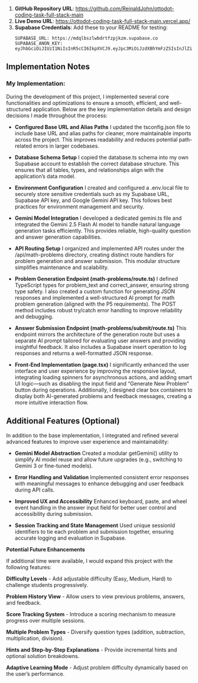 1. **GitHub Repository URL**: https://github.com/ReinaldJohn/ottodot-coding-task-full-stack-main
2. **Live Demo URL**: https://ottodot-coding-task-full-stack-main.vercel.app/
3. **Supabase Credentials**: Add these to your README for testing:
   ```
   SUPABASE_URL: https://mdqlbszlwbdrtfzpjkzm.supabase.co
   SUPABASE_ANON_KEY: eyJhbGciOiJIUzI1NiIsInR5cCI6IkpXVCJ9.eyJpc3MiOiJzdXBhYmFzZSIsInJlZiI6Im1kcWxic3psd2JkcnRmenBqa3ptIiwicm9sZSI6ImFub24iLCJpYXQiOjE3NTk2MjUxODQsImV4cCI6MjA3NTIwMTE4NH0.pnzqNSPNUc1PrGkPwxnhPveRe4WG60vo5Vq4NN2Hq4U
   ```

## Implementation Notes
### My Implementation:
During the development of this project, I implemented several core functionalities and optimizations to ensure a smooth, efficient, and well-structured application. Below are the key implementation details and design decisions I made throughout the process:

- **Configured Base URL and Alias Paths**
I updated the tsconfig.json file to include base URL and alias paths for cleaner, more maintainable imports across the project. This improves readability and reduces potential path-related errors in larger codebases.

- **Database Schema Setup**
I copied the database.ts schema into my own Supabase account to establish the correct database structure. This ensures that all tables, types, and relationships align with the application’s data model.

- **Environment Configuration**
I created and configured a .env.local file to securely store sensitive credentials such as my Supabase URL, Supabase API key, and Google Gemini API key. This follows best practices for environment management and security.

- **Gemini Model Integration**
I developed a dedicated gemini.ts file and integrated the Gemini 2.5 Flash AI model to handle natural language generation tasks efficiently. This provides reliable, high-quality question and answer generation capabilities.

- **API Routing Setup**
I organized and implemented API routes under the /api/math-problems directory, creating distinct route handlers for problem generation and answer submission. This modular structure simplifies maintenance and scalability.

- **Problem Generation Endpoint (math-problems/route.ts)**
I defined TypeScript types for problem_text and correct_answer, ensuring strong type safety. I also created a custom function for generating JSON responses and implemented a well-structured AI prompt for math problem generation (aligned with the P5 requirements). The POST method includes robust try/catch error handling to improve reliability and debugging.

- **Answer Submission Endpoint (math-problems/submit/route.ts)**
This endpoint mirrors the architecture of the generation route but uses a separate AI prompt tailored for evaluating user answers and providing insightful feedback. It also includes a Supabase insert operation to log responses and returns a well-formatted JSON response.

- **Front-End Implementation (page.tsx)**
I significantly enhanced the user interface and user experience by improving the responsive layout, integrating loading spinners for asynchronous actions, and adding smart UI logic—such as disabling the input field and “Generate New Problem” button during operations. Additionally, I designed clear box containers to display both AI-generated problems and feedback messages, creating a more intuitive interaction flow.

## Additional Features (Optional)
In addition to the base implementation, I integrated and refined several advanced features to improve user experience and maintainability:

- **Gemini Model Abstraction**
Created a modular getGemini() utility to simplify AI model reuse and allow future upgrades (e.g., switching to Gemini 3 or fine-tuned models).

- **Error Handling and Validation**
Implemented consistent error responses with meaningful messages to enhance debugging and user feedback during API calls.

- **Improved UX and Accessibility**
Enhanced keyboard, paste, and wheel event handling in the answer input field for better user control and accessibility during submission.

- **Session Tracking and State Management**
Used unique sessionId identifiers to tie each problem and submission together, ensuring accurate logging and evaluation in Supabase.

**Potential Future Enhancements**

If additional time were available, I would expand this project with the following features:

**Difficulty Levels** - Add adjustable difficulty (Easy, Medium, Hard) to challenge students progressively.

**Problem History View** - Allow users to view previous problems, answers, and feedback.

**Score Tracking System** - Introduce a scoring mechanism to measure progress over multiple sessions.

**Multiple Problem Types** - Diversify question types (addition, subtraction, multiplication, division).

**Hints and Step-by-Step Explanations** - Provide incremental hints and optional solution breakdowns.

**Adaptive Learning Mode** - Adjust problem difficulty dynamically based on the user’s performance.
